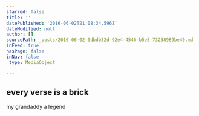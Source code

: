 ```yaml
---
starred: false
title: ''
datePublished: '2016-06-02T21:08:34.596Z'
dateModified: null
author: []
sourcePath: _posts/2016-06-02-0dbdb32d-92e4-4546-b5e5-73238989be40.md
inFeed: true
hasPage: false
inNav: false
_type: MediaObject

---
```

<article style=""><h1>every verse is a brick</h1><p>my grandaddy a legend</p></article>